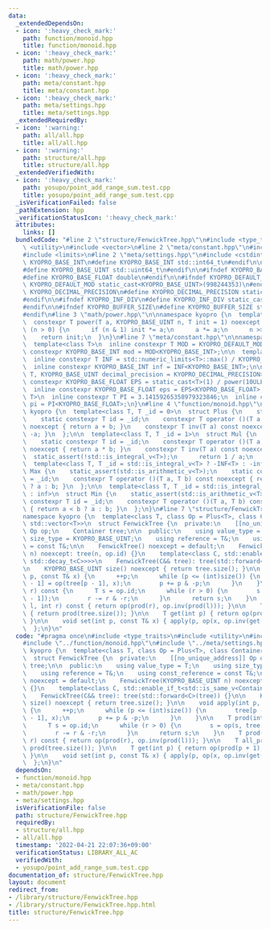 ```yaml
---
data:
  _extendedDependsOn:
  - icon: ':heavy_check_mark:'
    path: function/monoid.hpp
    title: function/monoid.hpp
  - icon: ':heavy_check_mark:'
    path: math/power.hpp
    title: math/power.hpp
  - icon: ':heavy_check_mark:'
    path: meta/constant.hpp
    title: meta/constant.hpp
  - icon: ':heavy_check_mark:'
    path: meta/settings.hpp
    title: meta/settings.hpp
  _extendedRequiredBy:
  - icon: ':warning:'
    path: all/all.hpp
    title: all/all.hpp
  - icon: ':warning:'
    path: structure/all.hpp
    title: structure/all.hpp
  _extendedVerifiedWith:
  - icon: ':heavy_check_mark:'
    path: yosupo/point_add_range_sum.test.cpp
    title: yosupo/point_add_range_sum.test.cpp
  _isVerificationFailed: false
  _pathExtension: hpp
  _verificationStatusIcon: ':heavy_check_mark:'
  attributes:
    links: []
  bundledCode: "#line 2 \"structure/FenwickTree.hpp\"\n#include <type_traits>\n#include\
    \ <utility>\n#include <vector>\n#line 2 \"meta/constant.hpp\"\n#include <array>\n\
    #include <limits>\n#line 2 \"meta/settings.hpp\"\n#include <cstdint>\n\n#ifndef\
    \ KYOPRO_BASE_INT\n#define KYOPRO_BASE_INT std::int64_t\n#endif\n\n#ifndef KYOPRO_BASE_UINT\n\
    #define KYOPRO_BASE_UINT std::uint64_t\n#endif\n\n#ifndef KYOPRO_BASE_FLOAT\n\
    #define KYOPRO_BASE_FLOAT double\n#endif\n\n#ifndef KYOPRO_DEFAULT_MOD\n#define\
    \ KYOPRO_DEFAULT_MOD static_cast<KYOPRO_BASE_UINT>(998244353)\n#endif\n\n#ifndef\
    \ KYOPRO_DECIMAL_PRECISION\n#define KYOPRO_DECIMAL_PRECISION static_cast<KYOPRO_BASE_UINT>(12)\n\
    #endif\n\n#ifndef KYOPRO_INF_DIV\n#define KYOPRO_INF_DIV static_cast<KYOPRO_BASE_UINT>(3)\n\
    #endif\n\n#ifndef KYOPRO_BUFFER_SIZE\n#define KYOPRO_BUFFER_SIZE static_cast<KYOPRO_BASE_UINT>(2048)\n\
    #endif\n#line 3 \"math/power.hpp\"\n\nnamespace kyopro {\n  template<class T>\n\
    \  constexpr T power(T a, KYOPRO_BASE_UINT n, T init = 1) noexcept {\n    while\
    \ (n > 0) {\n      if (n & 1) init *= a;\n      a *= a;\n      n >>= 1;\n    }\n\
    \    return init;\n  }\n}\n#line 7 \"meta/constant.hpp\"\n\nnamespace kyopro {\n\
    \  template<class T>\n  inline constexpr T MOD = KYOPRO_DEFAULT_MOD;\n  inline\
    \ constexpr KYOPRO_BASE_INT mod = MOD<KYOPRO_BASE_INT>;\n\n  template<class T>\n\
    \  inline constexpr T INF = std::numeric_limits<T>::max() / KYOPRO_INF_DIV;\n\
    \  inline constexpr KYOPRO_BASE_INT inf = INF<KYOPRO_BASE_INT>;\n\n  template<class\
    \ T, KYOPRO_BASE_UINT decimal_precision = KYOPRO_DECIMAL_PRECISION>\n  inline\
    \ constexpr KYOPRO_BASE_FLOAT EPS = static_cast<T>(1) / power(10ULL, decimal_precision);\n\
    \  inline constexpr KYOPRO_BASE_FLOAT eps = EPS<KYOPRO_BASE_FLOAT>;\n\n  template<class\
    \ T>\n  inline constexpr T PI = 3.14159265358979323846;\n  inline constexpr KYOPRO_BASE_FLOAT\
    \ pi = PI<KYOPRO_BASE_FLOAT>;\n}\n#line 4 \"function/monoid.hpp\"\n\nnamespace\
    \ kyopro {\n  template<class T, T _id = 0>\n  struct Plus {\n    static_assert(std::is_arithmetic_v<T>);\n\
    \    static constexpr T id = _id;\n    constexpr T operator ()(T a, T b) const\
    \ noexcept { return a + b; }\n    constexpr T inv(T a) const noexcept { return\
    \ -a; }\n  };\n\n  template<class T, T _id = 1>\n  struct Mul {\n    static_assert(std::is_arithmetic_v<T>);\n\
    \    static constexpr T id = _id;\n    constexpr T operator ()(T a, T b) const\
    \ noexcept { return a * b; }\n    constexpr T inv(T a) const noexcept {\n    \
    \  static_assert(!std::is_integral_v<T>);\n      return 1 / a;\n    }\n  };\n\n\
    \  template<class T, T _id = std::is_integral_v<T> ? -INF<T> : -inf>\n  struct\
    \ Max {\n    static_assert(std::is_arithmetic_v<T>);\n    static constexpr T id\
    \ = _id;\n    constexpr T operator ()(T a, T b) const noexcept { return a > b\
    \ ? a : b; }\n  };\n\n  template<class T, T _id = std::is_integral_v<T> ? INF<T>\
    \ : inf>\n  struct Min {\n    static_assert(std::is_arithmetic_v<T>);\n    static\
    \ constexpr T id = _id;\n    constexpr T operator ()(T a, T b) const noexcept\
    \ { return a < b ? a : b; }\n  };\n}\n#line 7 \"structure/FenwickTree.hpp\"\n\n\
    namespace kyopro {\n  template<class T, class Op = Plus<T>, class Container =\
    \ std::vector<T>>\n  struct FenwickTree {\n  private:\n    [[no_unique_address]]\
    \ Op op;\n    Container tree;\n\n  public:\n    using value_type = T;\n    using\
    \ size_type = KYOPRO_BASE_UINT;\n    using reference = T&;\n    using const_reference\
    \ = const T&;\n\n    FenwickTree() noexcept = default;\n    FenwickTree(KYOPRO_BASE_UINT\
    \ n) noexcept: tree(n, op.id) {}\n    template<class C, std::enable_if_t<std::is_same_v<Container,\
    \ std::decay_t<C>>>>\n    FenwickTree(C&& tree): tree(std::forward<C>(tree)) {}\n\
    \n    KYOPRO_BASE_UINT size() noexcept { return tree.size(); }\n\n    void apply(int\
    \ p, const T& x) {\n      ++p;\n      while (p <= (int)size()) {\n        tree[p\
    \ - 1] = op(tree[p - 1], x);\n        p += p & -p;\n      }\n    }\n\n    T prod(int\
    \ r) const {\n      T s = op.id;\n      while (r > 0) {\n        s = op(s, tree[r\
    \ - 1]);\n        r -= r & -r;\n      }\n      return s;\n    }\n    T prod(int\
    \ l, int r) const { return op(prod(r), op.inv(prod(l))); }\n\n    T all_prod()\
    \ { return prod(tree.size()); }\n\n    T get(int p) { return op(prod(p + 1), op.inv(prod(p)));\
    \ }\n\n    void set(int p, const T& x) { apply(p, op(x, op.inv(get(p)))); }\n\
    \  };\n}\n"
  code: "#pragma once\n#include <type_traits>\n#include <utility>\n#include <vector>\n\
    #include \"../function/monoid.hpp\"\n#include \"../meta/settings.hpp\"\n\nnamespace\
    \ kyopro {\n  template<class T, class Op = Plus<T>, class Container = std::vector<T>>\n\
    \  struct FenwickTree {\n  private:\n    [[no_unique_address]] Op op;\n    Container\
    \ tree;\n\n  public:\n    using value_type = T;\n    using size_type = KYOPRO_BASE_UINT;\n\
    \    using reference = T&;\n    using const_reference = const T&;\n\n    FenwickTree()\
    \ noexcept = default;\n    FenwickTree(KYOPRO_BASE_UINT n) noexcept: tree(n, op.id)\
    \ {}\n    template<class C, std::enable_if_t<std::is_same_v<Container, std::decay_t<C>>>>\n\
    \    FenwickTree(C&& tree): tree(std::forward<C>(tree)) {}\n\n    KYOPRO_BASE_UINT\
    \ size() noexcept { return tree.size(); }\n\n    void apply(int p, const T& x)\
    \ {\n      ++p;\n      while (p <= (int)size()) {\n        tree[p - 1] = op(tree[p\
    \ - 1], x);\n        p += p & -p;\n      }\n    }\n\n    T prod(int r) const {\n\
    \      T s = op.id;\n      while (r > 0) {\n        s = op(s, tree[r - 1]);\n\
    \        r -= r & -r;\n      }\n      return s;\n    }\n    T prod(int l, int\
    \ r) const { return op(prod(r), op.inv(prod(l))); }\n\n    T all_prod() { return\
    \ prod(tree.size()); }\n\n    T get(int p) { return op(prod(p + 1), op.inv(prod(p)));\
    \ }\n\n    void set(int p, const T& x) { apply(p, op(x, op.inv(get(p)))); }\n\
    \  };\n}\n"
  dependsOn:
  - function/monoid.hpp
  - meta/constant.hpp
  - math/power.hpp
  - meta/settings.hpp
  isVerificationFile: false
  path: structure/FenwickTree.hpp
  requiredBy:
  - structure/all.hpp
  - all/all.hpp
  timestamp: '2022-04-21 22:07:36+09:00'
  verificationStatus: LIBRARY_ALL_AC
  verifiedWith:
  - yosupo/point_add_range_sum.test.cpp
documentation_of: structure/FenwickTree.hpp
layout: document
redirect_from:
- /library/structure/FenwickTree.hpp
- /library/structure/FenwickTree.hpp.html
title: structure/FenwickTree.hpp
---
```

